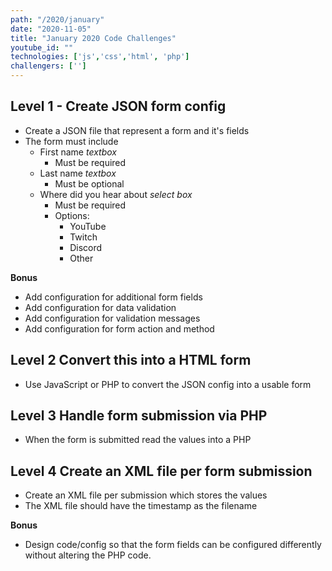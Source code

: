 ```yaml
---
path: "/2020/january"
date: "2020-11-05"
title: "January 2020 Code Challenges"
youtube_id: ""
technologies: ['js','css','html', 'php']
challengers: ['']
---
```

## Level 1 - Create JSON form config

- Create a JSON file that represent a form and it's fields
- The form must include
  - First name *textbox*
      - Must be required
  - Last name *textbox*
      - Must be optional
  - Where did you hear about *select box*
    - Must be required
    - Options:
      - YouTube
      - Twitch
      - Discord
      - Other

**Bonus**
- Add configuration for additional form fields
- Add configuration for data validation
- Add configuration for validation messages
- Add configuration for form action and method

## Level 2 Convert this into a HTML form

- Use JavaScript or PHP to convert the JSON config into a usable form

## Level 3 Handle form submission via PHP

- When the form is submitted read the values into a PHP

## Level 4 Create an XML file per form submission

- Create an XML file per submission which stores the values
- The XML file should have the timestamp as the filename

**Bonus**
- Design code/config so that the form fields can be configured differently without altering the PHP code.